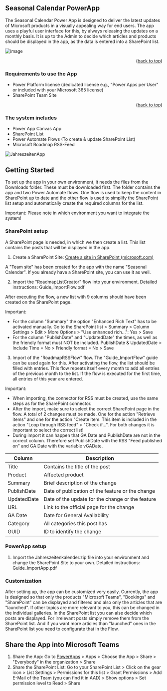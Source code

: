 <!-- ABOUT THE PROJECT -->
## Seasonal Calendar PowerApp
The Seasonal Calendar Power App is designed to deliver the latest updates of Microsoft products in a visually appealing way for end users. The app uses a playful user interface for this, by always releasing the updates on a monthly basis. It is up to the Admin to decide which articles and products should be displayed in the app, as the data is entered into a SharePoint list. 

![image](https://user-images.githubusercontent.com/106154410/170021215-76870ab7-6c44-435e-94e2-0fd394d5f9b0.png)

<p align="right">(<a href="#top">back to top</a>)</p>

### Requirements to use the App
* Power Platform license (dedicated license e.g., "Power Apps per User" or included with your Microsoft 365 license)
* SharePoint Team Site

<p align="right">(<a href="#top">back to top</a>)</p>

### The system includes
* Power App Canvas App
* SharePoint List
* Power Automate Flows (To create & update SharePoint List)
* Microsoft Roadmap RSS-Feed 

![JahreszeitenApp](https://user-images.githubusercontent.com/106154410/170679887-aa0ec02e-b6f1-4623-8a6e-af5e31b66561.png)

<!-- GETTING STARTED -->
## Getting Started

To set up the app in your own environment, it needs the files from the Downloads folder. These must be downloaded first. The folder contains the app and two Power Automate flows. One flow is used to keep the content in SharePoint up to date and the other flow is used to simplify the SharePoint list setup and automatically create the required columns for the list. 

Important: Please note in which environment you want to integrate the system!

### SharePoint setup

A SharePoint page is needed, in which we then create a list. This list contains the posts that will be displayed in the app.

1. Create a SharePoint Site: [Create a site in SharePoint (microsoft.com)](https://docs.microsoft.com/en-us/sharepoint/create-site-collection)

A "Team site" has been created for the app with the name "Seasonal Calendar". If you already have a SharePoint site, you can use it as well.

2. Import the "RoadmapListCreator" flow into your environment. Detailed instructions: Guide_ImportFlow.pdf

After executing the flow, a new list with 9 columns should have been created on the SharePoint page.

Important: 
- For the column "Summary" the option "Enhanced Rich Text" has to be activated manually. Go to the SharePoint list > Summary > Column Settings > Edit > More Options > "Use enhanced rich...": Yes > Save
- For the column "PublishDate" and "UpdatedDate" the times, as well as the friendly format must NOT be included. PublishDate & UpdatedDate > Include Time = No > Friendly format = No > Save

3. Import of the "RoadmapRSSFlow" flow. The "Guide_ImportFlow" guide can be used again for this. After activating the flow, the list should be filled with entries. This flow repeats itself every month to add all entries of the previous month to the list. If the flow is executed for the first time, all entries of this year are entered. 

Important: 
- When importing, the connector for RSS must be created, use the same steps as for the SharePoint connector.
- After the import, make sure to select the correct SharePoint page in the flow. A total of 2 changes must be made. One for the action "Retrieve items" and one for the action "Create item. This item is included in the action "Loop through RSS feed" > "Check if...". For both changes it is important to select the correct list!
- During import it can happen that GA Date and PublishDate are not in the correct column. Therefore set PublishDate with the RSS "Feed published on" and GA Date with the variable vGADate.

Column | Description | 
--- | --- | 
Title | Contains the title of the post |
Product | Affected product |
Summary | Brief description of the change |
PublishDate | Date of publication of the feature or the change |
UpdatedDate | Date of the update for the change or the feature |
URL | Link to the official page for the change |
GA Date | Date for General Availability |
Category | All categories this post has |
GUID | ID to identify the change |

### PowerApp setup
1.	Import the Jahreszeitenkalender.zip file into your environment and change the SharePoint Site to your own. Detailed instructions: Guide_ImportApp.pdf

### Customization
After setting up, the app can be customized very easily. Currently, the app is designed so that only the products "Microsoft Teams", "Bookings" and "SharePoint" can be displayed and filtered and also only the articles that are "launched". If other topics are more relevant to you, this can be changed in the individual galleries. In the SharePoint list you can alse decide which posts are displayed. For irrelevant posts simply remove them from the SharePoint list. And if you want more articles than "launched" ones in the SharePoint list you need to configurate that in the Flow.

## Share the App into Microsoft Teams
1. Share the App: Go to [PowerApps](make.powerapps.com) > Apps > Choose the App > Share > "Everybody" in the organization > Share
2. Share the SharePoint List: Go to your SharePoint List > Click on the gear icon > List Settings > Permissions for this list > Grant Permissions > Add E-Mail of the Team (you can find it in AAD) > Show options > Set permission level to Read > Share  
